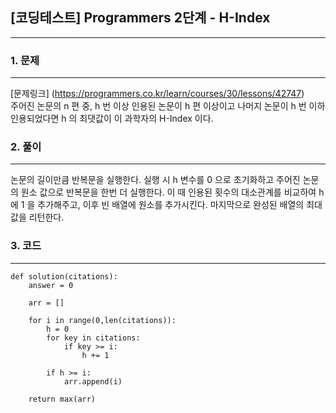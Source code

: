 ## [코딩테스트] Programmers 2단계 - H-Index
---
### 1. 문제
---
[문제링크] (https://programmers.co.kr/learn/courses/30/lessons/42747) <br>
주어진 논문의 n 편 중, h 번 이상 인용된 논문이 h 편 이상이고 나머지 논문이 h 번 이하 인용되었다면 h 의 최댓값이 이 과학자의 H-Index 이다.

### 2. 풀이
---
논문의 길이만큼 반복문을 실행한다. 실행 시 h 변수를 0 으로 초기화하고 주어진 논문의 원소 값으로 반복문을 한번 더 실행한다. 이 때 인용된 횟수의 대소관계를 비교하여 h 에 1 을 추가해주고, 이후 빈 배열에 원소를 추가시킨다. 마지막으로 완성된 배열의 최대값을 리턴한다.

### 3. 코드
---
    def solution(citations):
        answer = 0
        
        arr = []
        
        for i in range(0,len(citations)):
            h = 0
            for key in citations:
                if key >= i:
                    h += 1
            
            if h >= i:
                arr.append(i)
        
        return max(arr) 


